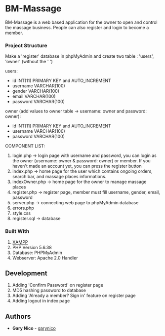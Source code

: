 # BM-Massage
BM-Massage is a web based application for the owner to open and control the massage business. People can also register and login to become a member.

### Project Structure

Make a 'register' database in phpMyAdmin and create two table : 'users', 'owner'  (without the ' ')

users:
- id INT(11) PRIMARY KEY and AUTO_INCREMENT
- username VARCHAR(100)
- gender VARCHAR(100)
- email VARCHAR(100)
- password VARCHAR(100)

owner (add values to owner table -> username: owner and password: owner):
- id INT(11) PRIMARY KEY and AUTO_INCREMENT
- username VARCHAR(100)
- password VARCHAR(100)

COMPONENT LIST: 
1. login.php -> login page with username and password, you can login as the owner (username: owner & password: owner) or member. If you haven't made an account yet, you can press the register button          
2. index.php -> home page for the user which contains ongoing orders, search bar, and massage places informations.
3. indexOwner.php -> home page for the owner to manage massage places
4. register.php -> register page, member must fill username, gender, email, password
5. server.php -> connecting web page to phpMyAdmin database
6. errors.php
6. style.css
7. register.sql -> database

### Built With

1. [XAMPP](https://www.apachefriends.org/download.html)
2. PHP Version 5.6.38
3. Database: PHPMyAdmin
4. Webserver: Apache 2.0 Handler

## Development
1. Adding 'Confirm Password' on register page
2. MD5 hashing password to database
3. Adding 'Already a member? Sign in' feature on register page
4. Adding logout in index page

## Authors

* **Gary Nico** - [garynico](https://github.com/garynico)


